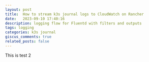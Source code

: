 ```yaml
---
layout: post
title:  How to stream k3s journal logs to CloudWatch on Rancher
date:   2023-09-10 17:40:16
description: logging flow for Fluentd with filters and outputs
tags: logging
categories: k3s journal
giscus_comments: true
related_posts: false
---
```

This is test 2
